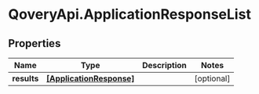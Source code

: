# QoveryApi.ApplicationResponseList

## Properties

Name | Type | Description | Notes
------------ | ------------- | ------------- | -------------
**results** | [**[ApplicationResponse]**](ApplicationResponse.md) |  | [optional] 


